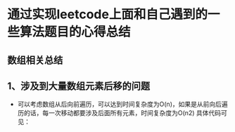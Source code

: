 # 通过实现leetcode上面和自己遇到的一些算法题目的心得总结

## 数组相关总结

## 1、涉及到大量数组元素后移的问题

* 可以考虑数组从后向前遍历，可以达到时间复杂度为O(n)，如果是从前向后遍历的话，每一次移动都要涉及后面所有元素，时间复杂度为O(n2) 具体代码可见：
